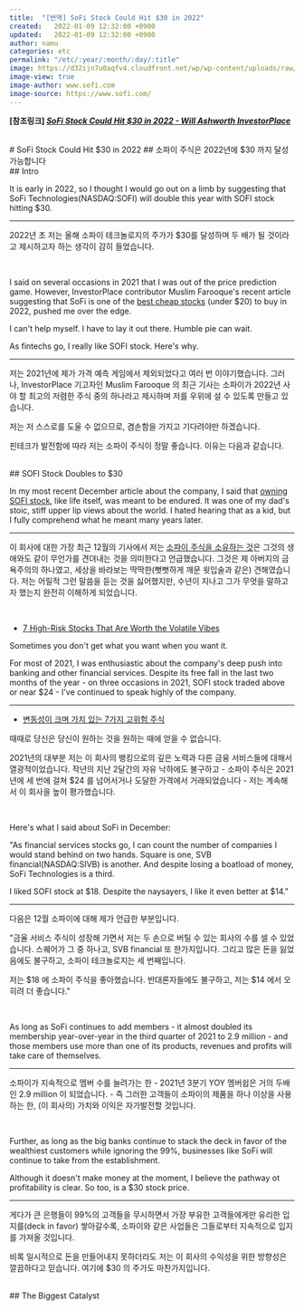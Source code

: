 ```yaml
---
title:  "[번역] SoFi Stock Could Hit $30 in 2022"
created:   2022-01-09 12:32:00 +0900
updated:   2022-01-09 12:32:00 +0900
author: namu
categories: etc
permalink: "/etc/:year/:month/:day/:title"
image: https://d32ijn7u0aqfv4.cloudfront.net/wp/wp-content/uploads/raw/SoFi-Social-Share@2x.jpg
image-view: true
image-author: www.sofi.com
image-source: https://www.sofi.com/
---
```


**[참조링크] _<a href="https://www.nasdaq.com/articles/sofi-stock-could-hit-%2430-in-2022" target="_blank">
SoFi Stock Could Hit $30 in 2022 - Will Ashworth  InvestorPlace</a>_**

<br>
# SoFi Stock Could Hit $30 in 2022
## 소파이 주식은 2022년에 $30 까지 달성 가능합니다

<br>
## Intro

It is early in 2022, so I thought I would go out on a limb by suggesting that SoFi Technologies(NASDAQ:SOFI)
will double this year with SOFI stock hitting $30.

---

2022년 초 저는 올해 소파이 테크놀로지의 주가가 $30를 달성하며 두 배가 될 것이라고 제시하고자 하는 생각이 감히 들었습니다.

<br>

I said on several occasions in 2021 that I was out of the price prediction game.
However, InvestorPlace contributor Muslim Farooque's recent article suggesting that SoFi is one of the
<a href="https://investorplace.com/2022/01/7-of-the-best-cheap-stocks-under-20-for-2022-to-buy-now/?utm_source=Nasdaq&utm_medium=referral" target="_blank">best cheap stocks</a>
(under $20) to buy in 2022, pushed me over the edge.

I can't help myself. I have to lay it out there. Humble pie can wait.

As fintechs go, I really like SOFI stock. Here's why.

---

저는 2021년에 제가 가격 예측 게임에서 제외되었다고 여러 번 이야기했습니다.
그러나, InvestorPlace 기고자인 Muslim Farooque 의 최근 기사는
소파이가 2022년 사야 할 최고의 저렴한 주식 중의 하나라고 제시하며 저를 우위에 설 수 있도록 만들고 있습니다.

저는 저 스스로를 도울 수 없으므로, 겸손함을 가지고 기다려야만 하겠습니다.

핀테크가 발전함에 따라 저는 소파이 주식이 정말 좋습니다. 이유는 다음과 같습니다.

<br>
## SOFI Stock Doubles to $30

In my most recent December article about the company, I said that
<a href="https://investorplace.com/2021/12/sofi-technologies-stock-remains-in-freefall/?utm_source=Nasdaq&utm_medium=referral" target="_blank">owning SOFI stock</a>,
like life itself, was meant to be endured.
It was one of my dad's stoic, stiff upper lip views about the world.
I hated hearing that as a kid, but I fully comprehend what he meant many years later.

---

이 회사에 대한 가장 최근 12월의 기사에서 저는
<a href="https://investorplace.com/2021/12/sofi-technologies-stock-remains-in-freefall/?utm_source=Nasdaq&utm_medium=referral" target="_blank">소파이 주식을 소유하는 것</a>은
그것의 생애와도 같이 무언가를 견뎌내는 것을 의미한다고 언급했습니다.
그것은 제 아버지의 금욕주의의 하나였고, 세상을 바라보는 딱딱한(뻣뻣하게 깨문 윗입술과 같은) 견해였습니다.
저는 어릴적 그런 말씀을 듣는 것을 싫어했지만, 수년이 지나고 그가 무엇을 말하고자 했는지 완전히 이해하게 되었습니다.

<br>

- <a href="https://investorplace.com/2022/01/7-high-risk-stocks-worth-the-volatile-vibes/?utm_source=Nasdaq&utm_medium=referral" target="_blank">7 High-Risk Stocks That Are Worth the Volatile Vibes</a>

Sometimes you don't get what you want when you want it.

For most of 2021, I was enthusiastic about the company's deep push into banking and other financial services.
Despite its free fall in the last two months of the year - on three occasions in 2021, SOFI stock traded above or near $24 -
I've continued to speak highly of the company.

---

- <a href="https://investorplace.com/2022/01/7-high-risk-stocks-worth-the-volatile-vibes/?utm_source=Nasdaq&utm_medium=referral" target="_blank">변동성이 크며 가치 있는 7가지 고위험 주식</a>

때때로 당신은 당신이 원하는 것을 원하는 때에 얻을 수 없습니다.

2021년의 대부분 저는 이 회사의 뱅킹으로의 깊은 노력과 다른 금융 서비스들에 대해서 열광적이었습니다.
작년의 지난 2달간의 자유 낙하에도 불구하고 - 소파이 주식은 2021년에 세 번에 걸쳐 $24 를 넘어서거나 도달한 가격에서 거래되었습니다 -
저는 계속해서 이 회사을 높이 평가했습니다.

<br>

Here's what I said about SoFi in December:

"As financial services stocks go, I can count the number of companies I would stand behind on two hands.
Square is one, SVB financial(NASDAQ:SIVB) is another. And despite losing a boatload of money,
SoFi Technologies is a third.

I liked SOFI stock at $18. Despite the naysayers, I like it even better at $14."

---

다음은 12월 소파이에 대해 제가 언급한 부분입니다.

"금율 서비스 주식이 성장해 가면서 저는 두 손으로 버틸 수 있는 회사의 수를 셀 수 있었습니다.
스퀘어가 그 중 하나고, SVB financial 또 한가지입니다. 그리고 많은 돈을 잃었음에도 불구하고, 소파이 테크놀로지는 세 번째입니다.

저는 $18 에 소파이 주식을 좋아했습니다. 반대론자들에도 불구하고, 저는 $14 에서 오히려 더 좋습니다."

<br>

As long as SoFi continues to add members -
it almost doubled its membership year-over-year in the third quarter of 2021 to 2.9 million -
and those members use more than one of its products, revenues and profits will take care of themselves.

---

소파이가 지속적으로 멤버 수를 늘려가는 한 -
2021년 3분기 YOY 멤버쉽은 거의 두배인 2.9 million 이 되었습니다. -
즉 그러한 고객들이 소파이의 제품을 하나 이상을 사용하는 한, (이 회사의) 가치와 이익은 자가발전할 것입니다.

<br>

Further, as long as the big banks continue to stack the deck in favor of the wealthiest customers while ignoring the 99%,
businesses like SoFi will continue to take from the establishment.

Although it doesn't make money at the moment, I believe the pathway ot profitability is clear.
So too, is a $30 stock price.

---

게다가 큰 은행들이 99%의 고객들을 무시하면서 가장 부유한 고객들에게만 유리한 입지를(deck in favor) 쌓아갈수록,
소파이와 같은 사업들은 그들로부터 지속적으로 입지를 가져올 것입니다.

비록 일시적으로 돈을 만들어내지 못하더라도 저는 이 회사의 수익성을 위한 방향성은 깔끔하다고 믿습니다.
여기에 $30 의 주가도 마찬가지입니다.


<br>
## The Biggest Catalyst
